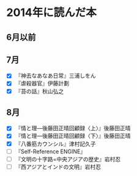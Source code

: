 # 2014年に読んだ本

## 6月以前

## 7月
- [x] 『神去なあなあ日常』三浦しをん
- [x] 『虐殺器官』伊藤計劃
- [x] 『苔の話』秋山弘之

## 8月
- [x] 『情と理―後藤田正晴回顧録〈上〉』後藤田正晴
- [x] 『情と理―後藤田正晴回顧録〈下〉』後藤田正晴
- [x] 『八番筋カウンシル』津村記久子
- [ ] 『Self-Reference ENGINE』
- [ ] 『文明の十字路=中央アジアの歴史』岩村忍
- [ ] 『西アジアとインドの文明』岩村忍
